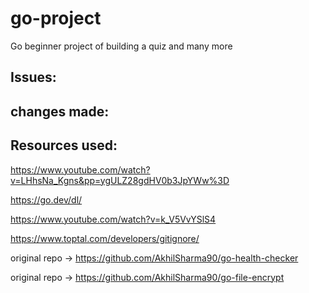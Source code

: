 # go-project
Go beginner project of building a quiz and many more

## Issues:



## changes made:


## Resources used: 

https://www.youtube.com/watch?v=LHhsNa_Kgns&pp=ygULZ28gdHV0b3JpYWw%3D

https://go.dev/dl/

https://www.youtube.com/watch?v=k_V5VvYSlS4 

https://www.toptal.com/developers/gitignore/

original repo -> https://github.com/AkhilSharma90/go-health-checker

original repo -> https://github.com/AkhilSharma90/go-file-encrypt